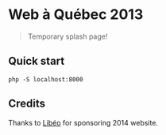 # Web à Québec 2013

> Temporary splash page!

## Quick start

    php -S localhost:8000

## Credits

Thanks to [Libéo](http://libeo.com) for sponsoring 2014 website.